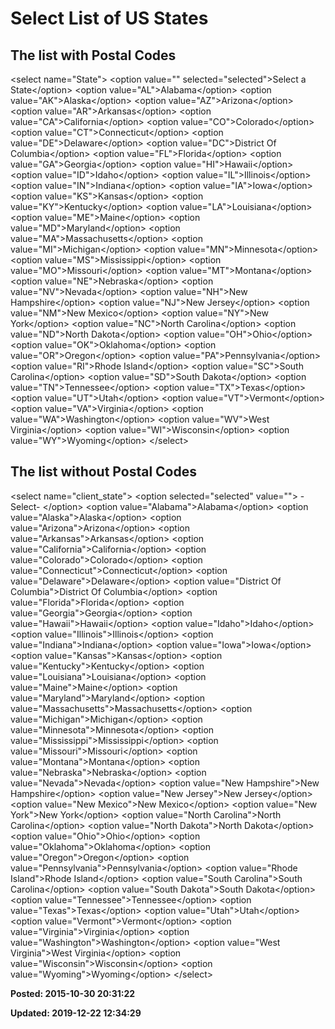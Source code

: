 # Select List of US States

## The list with Postal Codes

&lt;select name="State"&gt; 
&lt;option value="" selected="selected"&gt;Select a State&lt;/option&gt; 
&lt;option value="AL"&gt;Alabama&lt;/option&gt; 
&lt;option value="AK"&gt;Alaska&lt;/option&gt; 
&lt;option value="AZ"&gt;Arizona&lt;/option&gt; 
&lt;option value="AR"&gt;Arkansas&lt;/option&gt; 
&lt;option value="CA"&gt;California&lt;/option&gt; 
&lt;option value="CO"&gt;Colorado&lt;/option&gt; 
&lt;option value="CT"&gt;Connecticut&lt;/option&gt; 
&lt;option value="DE"&gt;Delaware&lt;/option&gt; 
&lt;option value="DC"&gt;District Of Columbia&lt;/option&gt; 
&lt;option value="FL"&gt;Florida&lt;/option&gt; 
&lt;option value="GA"&gt;Georgia&lt;/option&gt; 
&lt;option value="HI"&gt;Hawaii&lt;/option&gt; 
&lt;option value="ID"&gt;Idaho&lt;/option&gt; 
&lt;option value="IL"&gt;Illinois&lt;/option&gt; 
&lt;option value="IN"&gt;Indiana&lt;/option&gt; 
&lt;option value="IA"&gt;Iowa&lt;/option&gt; 
&lt;option value="KS"&gt;Kansas&lt;/option&gt; 
&lt;option value="KY"&gt;Kentucky&lt;/option&gt; 
&lt;option value="LA"&gt;Louisiana&lt;/option&gt; 
&lt;option value="ME"&gt;Maine&lt;/option&gt; 
&lt;option value="MD"&gt;Maryland&lt;/option&gt; 
&lt;option value="MA"&gt;Massachusetts&lt;/option&gt; 
&lt;option value="MI"&gt;Michigan&lt;/option&gt; 
&lt;option value="MN"&gt;Minnesota&lt;/option&gt; 
&lt;option value="MS"&gt;Mississippi&lt;/option&gt; 
&lt;option value="MO"&gt;Missouri&lt;/option&gt; 
&lt;option value="MT"&gt;Montana&lt;/option&gt; 
&lt;option value="NE"&gt;Nebraska&lt;/option&gt; 
&lt;option value="NV"&gt;Nevada&lt;/option&gt; 
&lt;option value="NH"&gt;New Hampshire&lt;/option&gt; 
&lt;option value="NJ"&gt;New Jersey&lt;/option&gt; 
&lt;option value="NM"&gt;New Mexico&lt;/option&gt; 
&lt;option value="NY"&gt;New York&lt;/option&gt; 
&lt;option value="NC"&gt;North Carolina&lt;/option&gt; 
&lt;option value="ND"&gt;North Dakota&lt;/option&gt; 
&lt;option value="OH"&gt;Ohio&lt;/option&gt; 
&lt;option value="OK"&gt;Oklahoma&lt;/option&gt; 
&lt;option value="OR"&gt;Oregon&lt;/option&gt; 
&lt;option value="PA"&gt;Pennsylvania&lt;/option&gt; 
&lt;option value="RI"&gt;Rhode Island&lt;/option&gt; 
&lt;option value="SC"&gt;South Carolina&lt;/option&gt; 
&lt;option value="SD"&gt;South Dakota&lt;/option&gt; 
&lt;option value="TN"&gt;Tennessee&lt;/option&gt; 
&lt;option value="TX"&gt;Texas&lt;/option&gt; 
&lt;option value="UT"&gt;Utah&lt;/option&gt; 
&lt;option value="VT"&gt;Vermont&lt;/option&gt; 
&lt;option value="VA"&gt;Virginia&lt;/option&gt; 
&lt;option value="WA"&gt;Washington&lt;/option&gt; 
&lt;option value="WV"&gt;West Virginia&lt;/option&gt; 
&lt;option value="WI"&gt;Wisconsin&lt;/option&gt; 
&lt;option value="WY"&gt;Wyoming&lt;/option&gt;
&lt;/select&gt;


## The list without Postal Codes

&lt;select name="client_state"&gt;
&lt;option selected="selected" value=""&gt; -Select- &lt;/option&gt;
&lt;option value="Alabama"&gt;Alabama&lt;/option&gt; 
&lt;option value="Alaska"&gt;Alaska&lt;/option&gt; 
&lt;option value="Arizona"&gt;Arizona&lt;/option&gt; 
&lt;option value="Arkansas"&gt;Arkansas&lt;/option&gt; 
&lt;option value="California"&gt;California&lt;/option&gt; 
&lt;option value="Colorado"&gt;Colorado&lt;/option&gt; 
&lt;option value="Connecticut"&gt;Connecticut&lt;/option&gt; 
&lt;option value="Delaware"&gt;Delaware&lt;/option&gt; 
&lt;option value="District Of Columbia"&gt;District Of Columbia&lt;/option&gt; 
&lt;option value="Florida"&gt;Florida&lt;/option&gt; 
&lt;option value="Georgia"&gt;Georgia&lt;/option&gt; 
&lt;option value="Hawaii"&gt;Hawaii&lt;/option&gt; 
&lt;option value="Idaho"&gt;Idaho&lt;/option&gt; 
&lt;option value="Illinois"&gt;Illinois&lt;/option&gt; 
&lt;option value="Indiana"&gt;Indiana&lt;/option&gt; 
&lt;option value="Iowa"&gt;Iowa&lt;/option&gt; 
&lt;option value="Kansas"&gt;Kansas&lt;/option&gt; 
&lt;option value="Kentucky"&gt;Kentucky&lt;/option&gt; 
&lt;option value="Louisiana"&gt;Louisiana&lt;/option&gt; 
&lt;option value="Maine"&gt;Maine&lt;/option&gt; 
&lt;option value="Maryland"&gt;Maryland&lt;/option&gt; 
&lt;option value="Massachusetts"&gt;Massachusetts&lt;/option&gt; 
&lt;option value="Michigan"&gt;Michigan&lt;/option&gt; 
&lt;option value="Minnesota"&gt;Minnesota&lt;/option&gt; 
&lt;option value="Mississippi"&gt;Mississippi&lt;/option&gt; 
&lt;option value="Missouri"&gt;Missouri&lt;/option&gt; 
&lt;option value="Montana"&gt;Montana&lt;/option&gt; 
&lt;option value="Nebraska"&gt;Nebraska&lt;/option&gt; 
&lt;option value="Nevada"&gt;Nevada&lt;/option&gt; 
&lt;option value="New Hampshire"&gt;New Hampshire&lt;/option&gt; 
&lt;option value="New Jersey"&gt;New Jersey&lt;/option&gt; 
&lt;option value="New Mexico"&gt;New Mexico&lt;/option&gt; 
&lt;option value="New York"&gt;New York&lt;/option&gt; 
&lt;option value="North Carolina"&gt;North Carolina&lt;/option&gt; 
&lt;option value="North Dakota"&gt;North Dakota&lt;/option&gt; 
&lt;option value="Ohio"&gt;Ohio&lt;/option&gt; 
&lt;option value="Oklahoma"&gt;Oklahoma&lt;/option&gt; 
&lt;option value="Oregon"&gt;Oregon&lt;/option&gt; 
&lt;option value="Pennsylvania"&gt;Pennsylvania&lt;/option&gt; 
&lt;option value="Rhode Island"&gt;Rhode Island&lt;/option&gt; 
&lt;option value="South Carolina"&gt;South Carolina&lt;/option&gt; 
&lt;option value="South Dakota"&gt;South Dakota&lt;/option&gt; 
&lt;option value="Tennessee"&gt;Tennessee&lt;/option&gt; 
&lt;option value="Texas"&gt;Texas&lt;/option&gt; 
&lt;option value="Utah"&gt;Utah&lt;/option&gt; 
&lt;option value="Vermont"&gt;Vermont&lt;/option&gt; 
&lt;option value="Virginia"&gt;Virginia&lt;/option&gt; 
&lt;option value="Washington"&gt;Washington&lt;/option&gt; 
&lt;option value="West Virginia"&gt;West Virginia&lt;/option&gt; 
&lt;option value="Wisconsin"&gt;Wisconsin&lt;/option&gt; 
&lt;option value="Wyoming"&gt;Wyoming&lt;/option&gt;
&lt;/select&gt;

**Posted: 2015-10-30 20:31:22** 

**Updated: 2019-12-22 12:34:29** 


